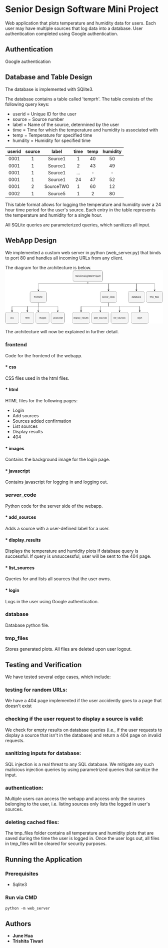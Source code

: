 # Senior Design Software Mini Project

Web application that plots temperature and humidity data for users. Each user may have multiple sources that log data into a database. User authentication completed using Google authentication. 

## Authentication

Google authentication

## Database and Table Design

The database is implemented with SQlite3. 

The database contains a table called 'temprh'.
The table consists of the following query keys:
* userid = Unique ID for the user
* source = Source number
* label = Name of the source, determined by the user
* time = Time for which the temperature and humidity is associated with
* temp = Temperature for specified time
* humdity = Humidity for specified time

| userid | source | label | time | temp | humidity |
|:------:|:------:|:-----:|:----:|:----:|:--------:|
| 0001 | 1 | Source1 | 1 | 40 | 50 |
| 0001 | 1 | Source1 | 2 | 43 | 49 |
| 0001 | 1 | Source1 | ... | - | - |
| 0001 | 1 | Source1 | 24 | 47 | 52 |
| 0001 | 2 | SourceTWO | 1 | 60 | 12 |
| 0002 | 1 | Source5 | 1 | 2 | 80 |

This table format allows for logging the temperature and humidity over a 24 hour time period for the user's source. Each entry in the table represents the temperature and humidity for a single hour.

All SQLite queries are parameterized queries, which sanitizes all input.  

## WebApp Design

We implemented a custom web server in python (web_server.py) that binds to port 80 and
handles all incoming URLs from any client.

The diagram for the architecture is below.
![diagram](architecture.png)

The architecture will now be explained in further detail.
### frontend
Code for the frontend of the webapp. 
#### * css
CSS files used in the html files. 
#### * html
HTML files for the following pages:
* Login
* Add sources
* Sources added confirmation
* List sources
* Display results
* 404 
#### * images
Contains the background image for the login page.
#### * javascript
Contains javascript for logging in and logging out.
### server_code
Python code for the server side of the webapp. 
#### * add_sources
Adds a source with a user-defined label for a user.
#### * display_results
Displays the temperature and humidity plots if database query is successful. If query is unsuccessful, user will be sent to the 404 page. 
#### * list_sources
Queries for and lists all sources that the user owns.
#### * login
Logs in the user using Google authentication.

### database
Database python file.

### tmp_files
Stores generated plots. All files are deleted upon user logout. 

## Testing and Verification

We have tested several edge cases, which include:

### testing for random URLs: 
We have a 404 page implemented if the user accidently goes to a page that doesn't exist

### checking if the user request to display a source is valid: 
We check for empty results on database queries (i.e., if the user requests to display a source that isn't in the database) and return a 404 page on invalid requests.

### sanitizing inputs for database: 
SQL injection is a real threat to any SQL database. We mitigate any such malicious injection queries by using parametrized queries that sanitize the input.

### authentication: 
Multiple users can access the webapp and access only the sources belonging to the user, i.e. listing sources only lists the logged in user's sources.

### deleting cached files: 
The tmp_files folder contains all temperature and humidity plots that are saved during the time the user is logged in. Once the user logs out, all files in tmp_files will be cleared for security purposes.

## Running the Application

### Prerequisites

* Sqlite3

### Run via CMD

```
python -m web_server
```

## Authors

* **June Hua** 
* **Trishita Tiwari**
